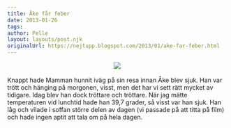 ```yaml
---
title: Åke får feber
date: 2013-01-26
tags: 	
author: Pelle
layout: layouts/post.njk
originalUrl: https://nejtupp.blogspot.com/2013/01/ake-far-feber.html
---
```


<div class="separator" style="clear: both; text-align: center;"><img src="../../../../img/Hemmabilder-5C5C1289.jpg"></div><div><br></div><div>Knappt hade Mamman hunnit iväg på sin resa innan Åke blev sjuk. Han var trött och hänging på morgonen, visst, men det har vi sett rätt mycket av tidigare. Idag blev han dock tröttare och tröttare. När jag mätte temperaturen vid lunchtid hade han 39,7 grader, så visst var han sjuk. Han låg och vilade i soffan större delen av dagen (vi passade på att titta på film) och hade ingen aptit att tala om på hela dagen.</div>

